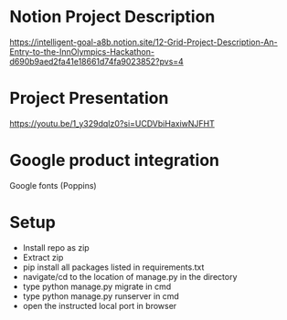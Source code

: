 # Notion Project Description 
https://intelligent-goal-a8b.notion.site/12-Grid-Project-Description-An-Entry-to-the-InnOlympics-Hackathon-d690b9aed2fa41e18661d74fa9023852?pvs=4

# Project Presentation
https://youtu.be/1_y329dqIz0?si=UCDVbiHaxiwNJFHT

# Google product integration
Google fonts (Poppins)

# Setup
- Install repo as zip
- Extract zip
- pip install all packages listed in requirements.txt
- navigate/cd to the location of manage.py in the directory
- type python manage.py migrate in cmd
- type python manage.py runserver in cmd
- open the instructed local port in browser


